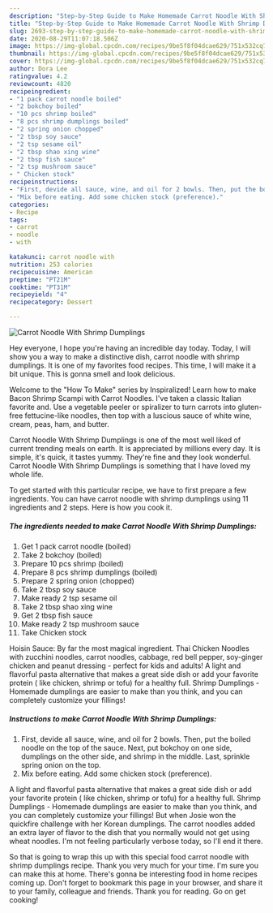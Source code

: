 ```yaml
---
description: "Step-by-Step Guide to Make Homemade Carrot Noodle With Shrimp Dumplings"
title: "Step-by-Step Guide to Make Homemade Carrot Noodle With Shrimp Dumplings"
slug: 2693-step-by-step-guide-to-make-homemade-carrot-noodle-with-shrimp-dumplings
date: 2020-08-29T11:07:18.506Z
image: https://img-global.cpcdn.com/recipes/9be5f8f04dcae629/751x532cq70/carrot-noodle-with-shrimp-dumplings-recipe-main-photo.jpg
thumbnail: https://img-global.cpcdn.com/recipes/9be5f8f04dcae629/751x532cq70/carrot-noodle-with-shrimp-dumplings-recipe-main-photo.jpg
cover: https://img-global.cpcdn.com/recipes/9be5f8f04dcae629/751x532cq70/carrot-noodle-with-shrimp-dumplings-recipe-main-photo.jpg
author: Dora Lee
ratingvalue: 4.2
reviewcount: 4820
recipeingredient:
- "1 pack carrot noodle boiled"
- "2 bokchoy boiled"
- "10 pcs shrimp boiled"
- "8 pcs shrimp dumplings boiled"
- "2 spring onion chopped"
- "2 tbsp soy sauce"
- "2 tsp sesame oil"
- "2 tbsp shao xing wine"
- "2 tbsp fish sauce"
- "2 tsp mushroom sauce"
- " Chicken stock"
recipeinstructions:
- "First, devide all sauce, wine, and oil for 2 bowls. Then, put the boiled noodle on the top of the sauce. Next, put bokchoy on one side, dumplings on the other side, and shrimp in the middle. Last, sprinkle spring onion on the top."
- "Mix before eating. Add some chicken stock (preference)."
categories:
- Recipe
tags:
- carrot
- noodle
- with

katakunci: carrot noodle with 
nutrition: 253 calories
recipecuisine: American
preptime: "PT21M"
cooktime: "PT31M"
recipeyield: "4"
recipecategory: Dessert

---
```



![Carrot Noodle With Shrimp Dumplings](https://img-global.cpcdn.com/recipes/9be5f8f04dcae629/751x532cq70/carrot-noodle-with-shrimp-dumplings-recipe-main-photo.jpg)

Hey everyone, I hope you're having an incredible day today. Today, I will show you a way to make a distinctive dish, carrot noodle with shrimp dumplings. It is one of my favorites food recipes. This time, I will make it a bit unique. This is gonna smell and look delicious.

Welcome to the &#34;How To Make&#34; series by Inspiralized! Learn how to make Bacon Shrimp Scampi with Carrot Noodles. I&#39;ve taken a classic Italian favorite and. Use a vegetable peeler or spiralizer to turn carrots into gluten-free fettucine-like noodles, then top with a luscious sauce of white wine, cream, peas, ham, and butter.

Carrot Noodle With Shrimp Dumplings is one of the most well liked of current trending meals on earth. It is appreciated by millions every day. It is simple, it's quick, it tastes yummy. They're fine and they look wonderful. Carrot Noodle With Shrimp Dumplings is something that I have loved my whole life.


To get started with this particular recipe, we have to first prepare a few ingredients. You can have carrot noodle with shrimp dumplings using 11 ingredients and 2 steps. Here is how you cook it.

<!--inarticleads1-->

##### The ingredients needed to make Carrot Noodle With Shrimp Dumplings:

1. Get 1 pack carrot noodle (boiled)
1. Take 2 bokchoy (boiled)
1. Prepare 10 pcs shrimp (boiled)
1. Prepare 8 pcs shrimp dumplings (boiled)
1. Prepare 2 spring onion (chopped)
1. Take 2 tbsp soy sauce
1. Make ready 2 tsp sesame oil
1. Take 2 tbsp shao xing wine
1. Get 2 tbsp fish sauce
1. Make ready 2 tsp mushroom sauce
1. Take  Chicken stock


Hoisin Sauce: By far the most magical ingredient. Thai Chicken Noodles with zucchini noodles, carrot noodles, cabbage, red bell pepper, soy-ginger chicken and peanut dressing - perfect for kids and adults! A light and flavorful pasta alternative that makes a great side dish or add your favorite protein ( like chicken, shrimp or tofu) for a healthy full. Shrimp Dumplings - Homemade dumplings are easier to make than you think, and you can completely customize your fillings! 

<!--inarticleads2-->

##### Instructions to make Carrot Noodle With Shrimp Dumplings:

1. First, devide all sauce, wine, and oil for 2 bowls. Then, put the boiled noodle on the top of the sauce. Next, put bokchoy on one side, dumplings on the other side, and shrimp in the middle. Last, sprinkle spring onion on the top.
1. Mix before eating. Add some chicken stock (preference).


A light and flavorful pasta alternative that makes a great side dish or add your favorite protein ( like chicken, shrimp or tofu) for a healthy full. Shrimp Dumplings - Homemade dumplings are easier to make than you think, and you can completely customize your fillings! But when Josie won the quickfire challenge with her Korean dumplings. The carrot noodles added an extra layer of flavor to the dish that you normally would not get using wheat noodles. I&#39;m not feeling particularly verbose today, so I&#39;ll end it there. 

So that is going to wrap this up with this special food carrot noodle with shrimp dumplings recipe. Thank you very much for your time. I'm sure you can make this at home. There's gonna be interesting food in home recipes coming up. Don't forget to bookmark this page in your browser, and share it to your family, colleague and friends. Thank you for reading. Go on get cooking!
